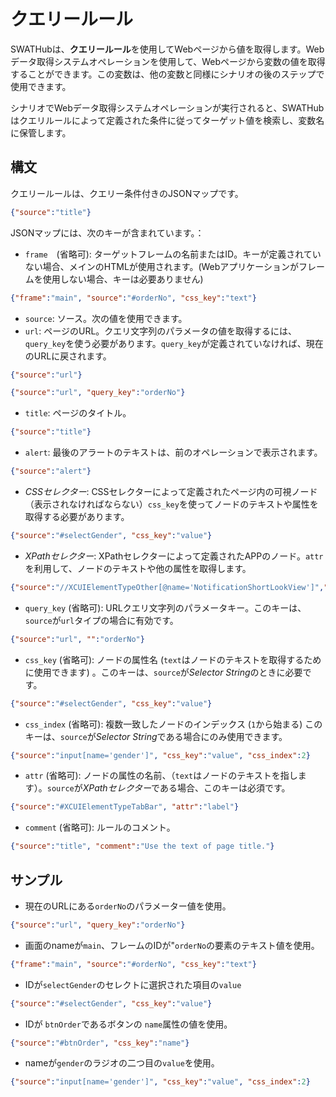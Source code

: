 クエリールール
===

SWATHubは、**クエリールール**を使用してWebページから値を取得します。Webデータ取得システムオペレーションを使用して、Webページから変数の値を取得することができます。この変数は、他の変数と同様にシナリオの後のステップで使用できます。

シナリオでWebデータ取得システムオペレーションが実行されると、SWATHubはクエリルールによって定義された条件に従ってターゲット値を検索し、変数名に保管します。

構文
---

クエリールールは、クエリー条件付きのJSONマップです。

```json
{"source":"title"}
```

JSONマップには、次のキーが含まれています。：

* `frame`　(省略可): ターゲットフレームの名前またはID。キーが定義されていない場合、メインのHTMLが使用されます。(Webアプリケーションがフレームを使用しない場合、キーは必要ありません)
```json
{"frame":"main", "source":"#orderNo", "css_key":"text"}
```
* `source`: ソース。次の値を使用できます。
 * `url`: ページのURL。クエリ文字列のパラメータの値を取得するには、`query_key`を使う必要があります。`query_key`が定義されていなければ、現在のURLに戻されます。
```json
{"source":"url"}
```
```json
{"source":"url", "query_key":"orderNo"}
```
 * `title`: ページのタイトル。
```json
{"source":"title"}
```
 * `alert`: 最後のアラートのテキストは、前のオペレーションで表示されます。
```json
{"source":"alert"}
```
 * *CSSセレクター*: CSSセレクターによって定義されたページ内の可視ノード（表示されなければならない）`css_key`を使ってノードのテキストや属性を取得する必要があります。
```json
{"source":"#selectGender", "css_key":"value"}
```
 * *XPathセレクター*: XPathセレクターによって定義されたAPPのノード。`attr`を利用して、ノードのテキストや他の属性を取得します。
```json
{"source":"//XCUIElementTypeOther[@name='NotificationShortLookView']","attr":"text"}
```
* `query_key` (省略可): URLクエリ文字列のパラメータキー。このキーは、`source`が`url`タイプの場合に有効です。
```json
{"source":"url", "":"orderNo"}
```
* `css_key` (省略可): ノードの属性名 (`text`はノードのテキストを取得するために使用できます) 。このキーは、`source`が*Selector String*のときに必要です。
```json
{"source":"#selectGender", "css_key":"value"}
```
* `css_index` (省略可): 複数一致したノードのインデックス (`1`から始まる) このキーは、`source`が*Selector String*である場合にのみ使用できます。
```json
{"source":"input[name='gender']", "css_key":"value", "css_index":2}
```
* `attr` (省略可): ノードの属性の名前、（`text`はノードのテキストを指します）。`source`が*XPathセレクター*である場合、このキーは必須です。
```json
{"source":"#XCUIElementTypeTabBar", "attr":"label"}
```
* `comment` (省略可): ルールのコメント。
```json
{"source":"title", "comment":"Use the text of page title."}
```

サンプル
---

* 現在のURLにある`orderNo`のパラメーター値を使用。
```json
{"source":"url", "query_key":"orderNo"}
```
* 画面のnameが`main`、フレームのIDが"`orderNo`の要素のテキスト値を使用。
```json
{"frame":"main", "source":"#orderNo", "css_key":"text"}
```
* IDが`selectGender`のセレクトに選択された項目の`value`
```json
{"source":"#selectGender", "css_key":"value"}
```
* IDが `btnOrder`であるボタンの `name`属性の値を使用。
```json
{"source":"#btnOrder", "css_key":"name"}
```
* nameが`gender`のラジオの二つ目の`value`を使用。
```json
{"source":"input[name='gender']", "css_key":"value", "css_index":2}
```
